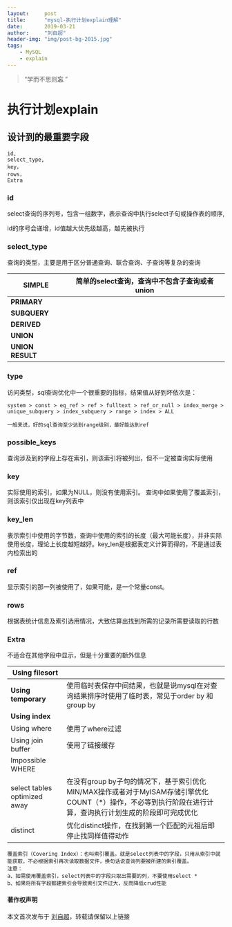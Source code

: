 ```yaml
---
layout:     post
title:      "mysql-执行计划explain理解"
date:       2019-03-21
author:     "刘自超"
header-img: "img/post-bg-2015.jpg"
tags:
    - MySQL
	- explain
---
```


> “学而不思则**忘** ”



# 执行计划explain

## 设计到的最重要字段

```
id,
select_type,
key，
rows，
Extra
```

### id

select查询的序列号，包含一组数字，表示查询中执行select子句或操作表的顺序,

id的序号会递增，id值越大优先级越高，越先被执行 

### select_type

查询的类型，主要是用于区分普通查询、联合查询、子查询等复杂的查询

| SIMPLE           | 简单的select查询，查询中不包含子查询或者union |
| ---------------- | --------------------------------------------- |
| **PRIMARY**      |                                               |
| **SUBQUERY**     |                                               |
| **DERIVED**      |                                               |
| **UNION**        |                                               |
| **UNION RESULT** |                                               |

### type

访问类型，sql查询优化中一个很重要的指标，结果值从好到坏依次是：

```
system > const > eq_ref > ref > fulltext > ref_or_null > index_merge > unique_subquery > index_subquery > range > index > ALL

一般来说，好的sql查询至少达到range级别，最好能达到ref
```

### possible_keys

查询涉及到的字段上存在索引，则该索引将被列出，但不一定被查询实际使用

### key 

实际使用的索引，如果为NULL，则没有使用索引。 
查询中如果使用了覆盖索引，则该索引仅出现在key列表中

### key_len

表示索引中使用的字节数，查询中使用的索引的长度（最大可能长度），并非实际使用长度，理论上长度越短越好。key_len是根据表定义计算而得的，不是通过表内检索出的

### ref

显示索引的那一列被使用了，如果可能，是一个常量const。

### rows

根据表统计信息及索引选用情况，大致估算出找到所需的记录所需要读取的行数

### Extra

不适合在其他字段中显示，但是十分重要的额外信息

| **Using filesort**           |                                                              |
| ---------------------------- | ------------------------------------------------------------ |
| **Using temporary**          | 使用临时表保存中间结果，也就是说mysql在对查询结果排序时使用了临时表，常见于order by 和 group by |
| **Using index**              |                                                              |
| Using where                  | 使用了where过滤                                              |
| Using join buffer            | 使用了链接缓存                                               |
| Impossible WHERE             |                                                              |
| select tables optimized away | 在没有group by子句的情况下，基于索引优化MIN/MAX操作或者对于MyISAM存储引擎优化COUNT（*）操作，不必等到执行阶段在进行计算，查询执行计划生成的阶段即可完成优化 |
| distinct                     | 优化distinct操作，在找到第一个匹配的元祖后即停止找同样值得动作 |

```
覆盖索引（Covering Index）：也叫索引覆盖。就是select列表中的字段，只用从索引中就能获取，不必根据索引再次读取数据文件，换句话说查询列要被所建的索引覆盖。 
注意： 
a、如需使用覆盖索引，select列表中的字段只取出需要的列，不要使用select * 
b、如果将所有字段都建索引会导致索引文件过大，反而降低crud性能
```



#### 著作权声明

本文首次发布于 [刘自超](https://bigdatajava.github.io/blogspot/)，转载请保留以上链接












